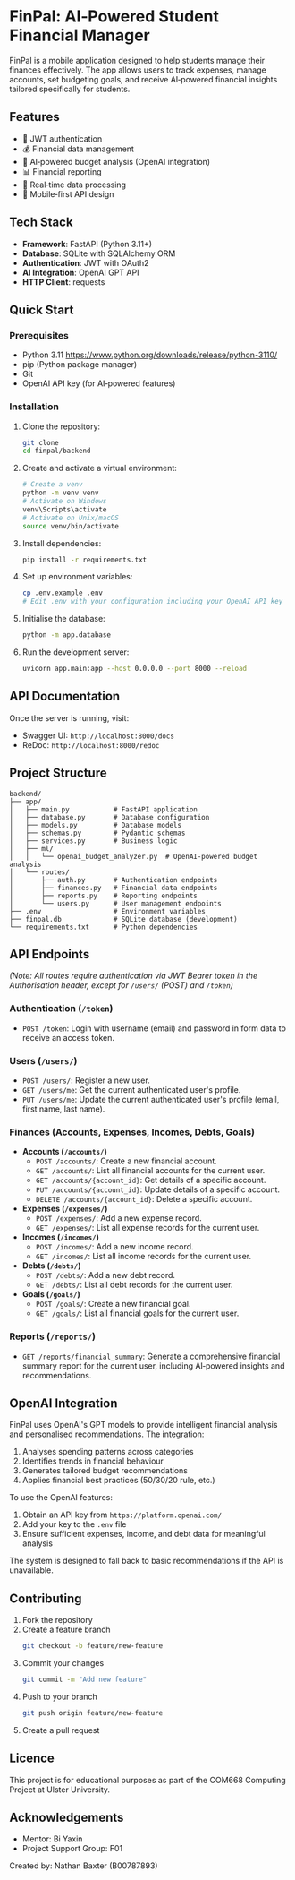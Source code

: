 # FinPal: AI‑Powered Student Financial Manager

FinPal is a mobile application designed to help students manage their finances effectively. The app allows users to track expenses, manage accounts, set budgeting goals, and receive AI‑powered financial insights tailored specifically for students.

## Features
- 🔐 JWT authentication
- 💰 Financial data management
- 🤖 AI‑powered budget analysis (OpenAI integration)
- 📊 Financial reporting
- 🔄 Real‑time data processing
- 📱 Mobile‑first API design

## Tech Stack
- **Framework**: FastAPI (Python 3.11+)
- **Database**: SQLite with SQLAlchemy ORM
- **Authentication**: JWT with OAuth2
- **AI Integration**: OpenAI GPT API
- **HTTP Client**: requests

## Quick Start

### Prerequisites
- Python 3.11 https://www.python.org/downloads/release/python-3110/
- pip (Python package manager)
- Git
- OpenAI API key (for AI‑powered features)

### Installation
1. Clone the repository:
   ```bash
   git clone 
   cd finpal/backend
   ```
2. Create and activate a virtual environment:
   ```bash
   # Create a venv
   python -m venv venv
   # Activate on Windows
   venv\Scripts\activate
   # Activate on Unix/macOS
   source venv/bin/activate
   ```
3. Install dependencies:
   ```bash
   pip install -r requirements.txt
   ```
4. Set up environment variables:
   ```bash
   cp .env.example .env
   # Edit .env with your configuration including your OpenAI API key
   ```
5. Initialise the database:
   ```bash
   python -m app.database
   ```
6. Run the development server:
   ```bash
   uvicorn app.main:app --host 0.0.0.0 --port 8000 --reload
   ```

## API Documentation
Once the server is running, visit:
- Swagger UI: `http://localhost:8000/docs`
- ReDoc: `http://localhost:8000/redoc`

## Project Structure
```
backend/
├── app/
│   ├── main.py           # FastAPI application
│   ├── database.py       # Database configuration
│   ├── models.py         # Database models
│   ├── schemas.py        # Pydantic schemas
│   ├── services.py       # Business logic
│   ├── ml/
│   │   └── openai_budget_analyzer.py  # OpenAI‑powered budget analysis
│   └── routes/
│       ├── auth.py       # Authentication endpoints
│       ├── finances.py   # Financial data endpoints
│       ├── reports.py    # Reporting endpoints
│       └── users.py      # User management endpoints
├── .env                  # Environment variables
├── finpal.db             # SQLite database (development)
└── requirements.txt      # Python dependencies
```

## API Endpoints
*(Note: All routes require authentication via JWT Bearer token in the Authorisation header, except for `/users/` (POST) and `/token`)*

### Authentication (`/token`)
- `POST /token`: Login with username (email) and password in form data to receive an access token.

### Users (`/users/`)
- `POST /users/`: Register a new user.
- `GET /users/me`: Get the current authenticated user's profile.
- `PUT /users/me`: Update the current authenticated user's profile (email, first name, last name).

### Finances (Accounts, Expenses, Incomes, Debts, Goals)
- **Accounts (`/accounts/`)**
  - `POST /accounts/`: Create a new financial account.
  - `GET /accounts/`: List all financial accounts for the current user.
  - `GET /accounts/{account_id}`: Get details of a specific account.
  - `PUT /accounts/{account_id}`: Update details of a specific account.
  - `DELETE /accounts/{account_id}`: Delete a specific account.
- **Expenses (`/expenses/`)**
  - `POST /expenses/`: Add a new expense record.
  - `GET /expenses/`: List all expense records for the current user.
- **Incomes (`/incomes/`)**
  - `POST /incomes/`: Add a new income record.
  - `GET /incomes/`: List all income records for the current user.
- **Debts (`/debts/`)**
  - `POST /debts/`: Add a new debt record.
  - `GET /debts/`: List all debt records for the current user.
- **Goals (`/goals/`)**
  - `POST /goals/`: Create a new financial goal.
  - `GET /goals/`: List all financial goals for the current user.

### Reports (`/reports/`)
- `GET /reports/financial_summary`: Generate a comprehensive financial summary report for the current user, including AI‑powered insights and recommendations.

## OpenAI Integration
FinPal uses OpenAI's GPT models to provide intelligent financial analysis and personalised recommendations. The integration:

1. Analyses spending patterns across categories
2. Identifies trends in financial behaviour
3. Generates tailored budget recommendations
4. Applies financial best practices (50/30/20 rule, etc.)

To use the OpenAI features:
1. Obtain an API key from `https://platform.openai.com/`
2. Add your key to the `.env` file
3. Ensure sufficient expenses, income, and debt data for meaningful analysis

The system is designed to fall back to basic recommendations if the API is unavailable.

## Contributing
1. Fork the repository
2. Create a feature branch
   ```bash
   git checkout -b feature/new-feature
   ```
3. Commit your changes
   ```bash
   git commit -m "Add new feature"
   ```
4. Push to your branch
   ```bash
   git push origin feature/new-feature
   ```
5. Create a pull request

## Licence
This project is for educational purposes as part of the COM668 Computing Project at Ulster University.

## Acknowledgements
- Mentor: Bi Yaxin
- Project Support Group: F01

Created by: Nathan Baxter (B00787893)
